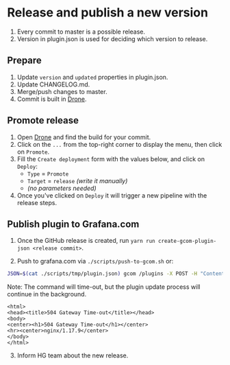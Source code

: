 # Release and publish a new version

1. Every commit to master is a possible release.
2. Version in plugin.json is used for deciding which version to release.

## Prepare

1. Update `version` and `updated` properties in plugin.json.
2. Update CHANGELOG.md.
3. Merge/push changes to master.
4. Commit is built in [Drone](https://drone.grafana.net/grafana/grafana-image-renderer).

## Promote release

1. Open [Drone](https://drone.grafana.net/grafana/grafana-image-renderer) and find the build for your commit.
2. Click on the `...` from the top-right corner to display the menu, then click on `Promote`.
3. Fill the `Create deployment` form with the values below, and click on `Deploy`:
    - `Type` = `Promote`
    - `Target` = `release` *(write it manually)*
    - *(no parameters needed)*
4. Once you've clicked on `Deploy` it will trigger a new pipeline with the release steps.

## Publish plugin to Grafana.com

1. Once the GitHub release is created, run `yarn run create-gcom-plugin-json <release commit>`.

2. Push to grafana.com via `./scripts/push-to-gcom.sh` or:
```bash
JSON=$(cat ./scripts/tmp/plugin.json) gcom /plugins -X POST -H "Content-Type: application/json" -d $JSON
```

Note: The command will time-out, but the plugin update process will continue in the background.

```
<html>
<head><title>504 Gateway Time-out</title></head>
<body>
<center><h1>504 Gateway Time-out</h1></center>
<hr><center>nginx/1.17.9</center>
</body>
</html>
```

3. Inform HG team about the new release.
